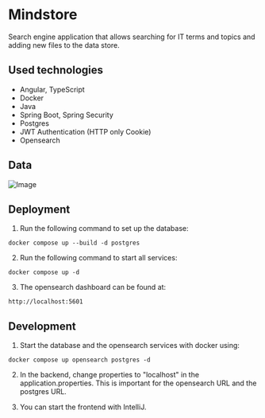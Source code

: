 # Mindstore

Search engine application that allows searching for IT terms and topics and adding new files to the data store.

## Used technologies

- Angular, TypeScript
- Docker
- Java
- Spring Boot, Spring Security
- Postgres
- JWT Authentication (HTTP only Cookie)
- Opensearch

## Data

![Image](https://github.com/user-attachments/assets/3c3477a8-99f1-4513-9d51-c764674fdf69)

## Deployment

1. Run the following command to set up the database:

```
docker compose up --build -d postgres
```

2. Run the following command to start all services: 

```
docker compose up -d 
```

3. The opensearch dashboard can be found at: 

```
http://localhost:5601
```

## Development

1. Start the database and the opensearch services with docker using: 

```
docker compose up opensearch postgres -d
```

2. In the backend, change properties to "localhost" in the application.properties.
This is important for the opensearch URL and the postgres URL. 

3. You can start the frontend with IntelliJ.
